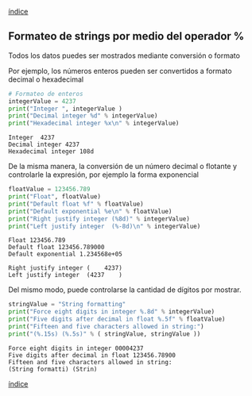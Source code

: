 [índice](../README.md)

## Formateo de strings por medio del operador %

Todos los datos puedes ser mostrados mediante conversión o formato

Por ejemplo, los números enteros pueden ser convertidos a formato decimal o hexadecimal


```python
# Formateo de enteros
integerValue = 4237 
print("Integer ", integerValue )
print("Decimal integer %d" % integerValue)
print("Hexadecimal integer %x\n" % integerValue)
```

    Integer  4237
    Decimal integer 4237
    Hexadecimal integer 108d
    
    

De la misma manera, la conversión de un número decimal o flotante y controlarle la expresión, por ejemplo la forma exponencial


```python
floatValue = 123456.789 
print("Float", floatValue)
print("Default float %f" % floatValue)
print("Default exponential %e\n" % floatValue)
print("Right justify integer (%8d)" % integerValue)
print("Left justify integer  (%-8d)\n" % integerValue)
```

    Float 123456.789
    Default float 123456.789000
    Default exponential 1.234568e+05
    
    Right justify integer (    4237)
    Left justify integer  (4237    )
    
    

Del mismo modo, puede controlarse la cantidad de dígitos por mostrar.


```python
stringValue = "String formatting"
print("Force eight digits in integer %.8d" % integerValue)
print("Five digits after decimal in float %.5f" % floatValue)
print("Fifteen and five characters allowed in string:")
print("(%.15s) (%.5s)" % ( stringValue, stringValue ))
```

    Force eight digits in integer 00004237
    Five digits after decimal in float 123456.78900
    Fifteen and five characters allowed in string:
    (String formatti) (Strin)

[índice](README.md)